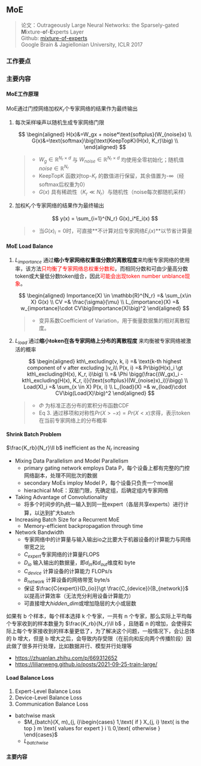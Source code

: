 ## MoE
> 论文：Outrageously Large Neural Networks: the Sparsely-gated **M**ixture-**o**f-**E**xperts Layer  
> Github: [mixture-of-experts](https://github.com/davidmrau/mixture-of-experts/blob/master/moe.py#L17)  
> Google Brain & Jagiellonian University, ICLR 2017  

### 工作要点
### 主要内容
#### MoE工作原理
MoE通过门控网络加权$K_r$个专家网络的结果作为最终输出

1. 每次采样噪声以随机生成专家网络门限

    $$
    \begin{aligned}
        H(x)&=W_gx + noise*\text{softplus}(W_{noise}x) \\
        G(x)&=\text{softmax}\big(\text{KeepTopK}(H(x), K_r)\big) \\
    \end{aligned}
    $$

    > - $W_g \in \mathbb{R}^{N_r\times d}$ 与 $W_{noise} \in \mathbb{R}^{N_r\times d}$ 均使用全零初始化；随机值 $noise \in \mathbb{R}^{N_r}$ 
    > - $\text{KeepTopK}$ 函数对top-$K_r$ 的数值进行保留，其余值置为-$\infty$（经softmax后权重为0）
    > - $G(x)$ 具有稀疏性（$K_r \ll N_r$）与随机性（noise每次都随机采样）

2. 加权$K_r$个专家网络的结果作为最终输出

    $$
    y(x) = \sum_{i=1}^{N_r} G(x)_i*E_i(x) 
    $$

    > - 当$G(x)_i=0$时，可直接**不计算对应专家网络$E_i(x)$**以节省计算量
    
#### MoE Load Balance
1. $L_{importance}$ 通过**缩小专家网络权重值分数的离散程度**来均衡专家网络的使用率，该方法<span style="color: red">只均衡了专家网络总权重分数和</span>，而相同分数和可由少量高分数token或大量低分数token组合，因此<span style="color: red">可能会出现token number unblance现象</span>。


    $$
    \begin{aligned}
      Importance(X) \in \mathbb{R}^{N_r} =& \sum_{x\in X} G(x) \\
      CV =& \frac{\sigma}{\mu} \\
      L_{importance}(X) =& w_{importance}\cdot CV\big(Importance(X)\big)^2
    \end{aligned}
    $$

    > - 变异系数Coefficient of Variation，用于衡量数据集的相对离散程度。  

2. $L_{load}$ 通过**缩小token在各专家网络上分布的离散程度** 来均衡被专家网络被激活的概率

    $$
    \begin{aligned}
      kth\_excluding(v, k, i) =& \text{k-th highest component of v after excluding }v_i\\
      P(x, i) =& Pr\big(H(x)_i \gt kth\_excluding(H(x), K_r, i)\big) \\
      =& \Phi \bigg(\frac{(W_gx)_i - kth\_excluding(H(x), K_r, i)}{\text{softplus}((W_{noise}x)_i)}\bigg) \\
      Load(X)_i =& \sum_{x \in X} P(x, i) \\
      L_{load}(X) =& w_{load}\cdot CV\big(Load(X)\big)^2
    \end{aligned}
    $$

    > - $\Phi$ 为标准正态分布的累积分布函数CDF
    > - Eq 3. 通过移项和对称性$Pr(X \gt -x) = Pr(X \lt x)$求得，表示token在当前专家网络上的分布概率

#### Shrink Batch Problem
$\frac{K_rb}{N_r}\ll b$ inefficient as the $N_r$ increasing
- Mixing Data Parallelism and Model Parallelism
    - primary gating network employs Data P，每个设备上都有完整的门控网络副本，处理不同批次的数据
    - secondary MoEs imploy Model P，每个设备只负责一个moe层
    - hierachical MoE：双层门限，先确定组，后确定组内专家网络
- Taking Advantage of Convolutionality
    - 将多个时间步的$h_t$统一输入到同一批expert（各层共享experts）进行计算，以达到扩大batch
- Increasing Batch Size for a Recurrent MoE
    - Memory-efficient backpropagation through time
- Network Bandwidth
    - 专家网络中的计算量与输入输出io之比要大于机器设备的计算能力与网络带宽之比
    - $C_{expert}$专家网络的计算量FLOPS
    - $D_{io}$ 输入输出的数据量，即$d_{in}$和$d_{out}$维度和 byte
    - $C_{device}$ 计算设备的计算能力 FLOPs/s
    - $B_{network}$ 计算设备的网络带宽 byte/s
    - 保证 $\frac{C{expert}}{D_{io}}\gt \frac{C_{device}}{B_{network}}$ 以提高计算效率（无法充分利用设备计算能力）
    - 可直接增大$hidden\_dim$或增加隐层的大小或层数

如果有 b 个样本，每个样本选择 k 个专家，一共有 n 个专家，那么实际上平均每个专家收到的样本数量为 $\frac{K_rb}{N_r}\ll b$ 
 ，且随着 n 的增加，会使得实际上每个专家接收到的样本量更低了，为了解决这个问题，一般情况下，会让总体的 b 增大，但是 b 增大之后，会导致内存受限（在前向和反向两个传播阶段）因此做了很多并行处理，比如数据并行、模型并行处理等

- https://zhuanlan.zhihu.com/p/669312652
- https://lilianweng.github.io/posts/2021-09-25-train-large/

#### Load Balance Loss
1. Expert-Level Balance Loss
2. Device-Level Balance Loss
3. Communication Balance Loss


- batchwise mask
  -  $M_{batch}(X, m)_{j, i}\begin{cases}
    1,\text{ if } X_{j, i} \text{ is the top } m \text{ values for expert } i \\
    0,\text{ otherwise }
  \end{cases}$
  - $L_{batchwise}$

#### 主要内容